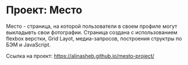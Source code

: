 # Проект: Место


Место - страница, на которой пользователи в своем профиле могут выкладывть свои фотографии.
Страница создана с использованием flexbox верстки, Grid Layot, медиа-запросов, построения структры по БЭМ и JavaScript.

Ссылка на проект: https://alinasheb.github.io/mesto-project/

